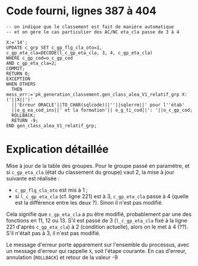 # Code fourni, lignes 387 à 404
```
-- on indique que le classement est fait de manière automatique
-- et on gère le cas particulier des AC/NC eta_cla passe de 3 à 4

X:='14';
UPDATE c_grp SET c_gp_flg_cla_oto=1,
c_gp_eta_cla=DECODE(l_c_gp_eta_cla, 3, 4, c_gp_eta_cla)
WHERE c_gp_cod=o_c_gp_cod
AND c_gp_eta_cla=2;
COMMIT;
RETURN 0;
EXCEPTION
WHEN OTHERS
  THEN mess_err:='pk_generation_classement.gen_class_alea_V1_relatif_grp X: ('||X||')'
  ||'Erreur ORACLE'||TO_CHAR(sqlcode)||''||sqlerrm||' pour l''étab'
  ||o_g_ea_cod_ins||' et la formation'|| o_g_ti_cod||': '||o_c_gp_cod;
  ROLLBACK;
  RETURN -9;
END gen_class_alea_V1_relatif_grp;
```

# Explication détaillée
Mise à jour de la table des groupes. Pour le groupe passé en paramètre, et si `c_gp_eta_cla` (état du classement du groupe) vaut 2, la mise à jour suivante est réalisée :
* `c_gp_flg_cla_oto` est mis à 1 ;
* si `l_c_gp_eta_cla` (cf. ligne 221) est à 3, `c_gp_eta_cla` passe à 4 (quelle est la différence entre les deux ?). Sinon il n'est pas modifié.

Cela signifie que `c_gp_eta_cla` a pu être modifié, probablement par une des fonctions en 11, 12 ou 13. 
S'il est passé de 3 (`l_c_gp_eta_cla` fixé à la ligne 221 d'après `c_gp_eta_cla`) à 2 (condition actuelle), alors on le met à 4 (??). S'il n'était pas à 3, il n'est pas modifié.

Le message d'erreur porte apparement sur l'ensemble du processus, avec un message d'erreur qui rappelle `X`, soit l'étape courante. En cas d'erreur, annulation (`ROLLBACK`) et retour de la valeur -9
